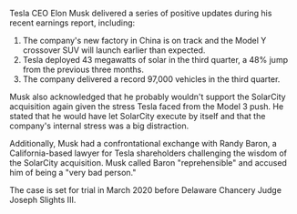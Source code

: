 Tesla CEO Elon Musk delivered a series of positive updates during his recent earnings report, including:

1. The company's new factory in China is on track and the Model Y crossover SUV will launch earlier than expected.
2. Tesla deployed 43 megawatts of solar in the third quarter, a 48% jump from the previous three months.
3. The company delivered a record 97,000 vehicles in the third quarter.

Musk also acknowledged that he probably wouldn't support the SolarCity acquisition again given the stress Tesla faced from the Model 3 push. He stated that he would have let SolarCity execute by itself and that the company's internal stress was a big distraction.

Additionally, Musk had a confrontational exchange with Randy Baron, a California-based lawyer for Tesla shareholders challenging the wisdom of the SolarCity acquisition. Musk called Baron "reprehensible" and accused him of being a "very bad person."

The case is set for trial in March 2020 before Delaware Chancery Judge Joseph Slights III.